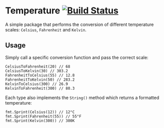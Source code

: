 # Temperature [![Build Status](https://travis-ci.org/danbondd/tempconv.svg?branch=master)](https://travis-ci.org/danbondd/tempconv)

A simple package that performs the conversion of different temperature scales: `Celsius`, `Fahrenheit` and `Kelvin`.

## Usage

Simply call a specific conversion function and pass the correct scale:

```
CelsiusToFahrenheit(20) // 68
CelsiusToKelvin(30) // 303.2
FahrenheitToCelsius(55) // 12.8
FahrenheitToKelvin(50) // 283.2
KelvinToCelsius(300) // 26.9
KelvinToFahrenheit(300) // 80.3
```

Each type also implements the `String()` method which returns a formatted temperature:

```
fmt.Sprint(Celsius(12)) // 12°C
fmt.Sprint(Fahrenheit(55)) // 55°F
fmt.Sprint(Kelvin(300)) // 300K
```
